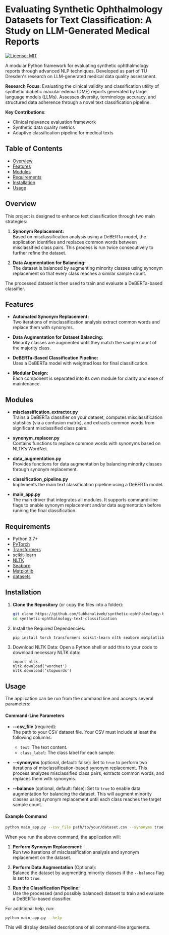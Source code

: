 # Evaluating Synthetic Ophthalmology Datasets for Text Classification: A Study on LLM-Generated Medical Reports

[![License: MIT](https://img.shields.io/badge/License-MIT-yellow.svg)](https://opensource.org/licenses/MIT)

A modular Python framework for evaluating synthetic ophthalmology reports through advanced NLP techniques. Developed as part of TU Dresden's research on LLM-generated medical data quality assessment.

**Research Focus**: Evaluating the clinical validity and classification utility of synthetic diabetic macular edema (DME) reports generated by large language models (LLMs). Assesses diversity, terminology accuracy, and structured data adherence through a novel text classification pipeline.

**Key Contributions**:
- Clinical relevance evaluation framework
- Synthetic data quality metrics
- Adaptive classification pipeline for medical texts

## Table of Contents

- [Overview](#overview)
- [Features](#features)
- [Modules](#modules)
- [Requirements](#requirements)
- [Installation](#installation)
- [Usage](#usage)

## Overview

This project is designed to enhance text classification through two main strategies:

1. **Synonym Replacement:**  
   Based on misclassification analysis using a DeBERTa model, the application identifies and replaces common words between misclassified class pairs. This process is run twice consecutively to further refine the dataset.

2. **Data Augmentation for Balancing:**  
   The dataset is balanced by augmenting minority classes using synonym replacement so that every class reaches a similar sample count.

The processed dataset is then used to train and evaluate a DeBERTa-based classifier.

## Features

- **Automated Synonym Replacement:**  
  Two iterations of misclassification analysis extract common words and replace them with synonyms.

- **Data Augmentation for Dataset Balancing:**  
  Minority classes are augmented until they match the sample count of the majority class.

- **DeBERTa-Based Classification Pipeline:**  
  Uses a DeBERTa model with weighted loss for final classification.

- **Modular Design:**  
  Each component is separated into its own module for clarity and ease of maintenance.

## Modules

- **misclassification_extractor.py**  
  Trains a DeBERTa classifier on your dataset, computes misclassification statistics (via a confusion matrix), and extracts common words from significant misclassified class pairs.

- **synonym_replacer.py**  
  Contains functions to replace common words with synonyms based on NLTK’s WordNet.

- **data_augmentation.py**  
  Provides functions for data augmentation by balancing minority classes through synonym replacement.

- **classification_pipeline.py**  
  Implements the main text classification pipeline using a DeBERTa model.

- **main_app.py**  
  The main driver that integrates all modules. It supports command-line flags to enable synonym replacement and/or data augmentation before running the final classification.

## Requirements

- Python 3.7+
- [PyTorch](https://pytorch.org/)
- [Transformers](https://github.com/huggingface/transformers)
- [scikit-learn](https://scikit-learn.org/)
- [NLTK](https://www.nltk.org/)
- [Seaborn](https://seaborn.pydata.org/)
- [Matplotlib](https://matplotlib.org/)
- [datasets](https://github.com/huggingface/datasets)

## Installation

1. **Clone the Repository** (or copy the files into a folder):

   ```bash
   git clone https://github.com/Subhanaliweb/synthetic-ophthalmology-text-classification.git
   cd synthetic-ophthalmology-text-classification
   ```
2. Install the Required Dependencies:
   ```bash
   pip install torch transformers scikit-learn nltk seaborn matplotlib datasets
   ```
2. Download NLTK Data:
   Open a Python shell or add this to your code to download necessary NLTK data:
   ```
   import nltk
   nltk.download('wordnet')
   nltk.download('stopwords')
   ```

## Usage
   The application can be run from the command line and accepts several parameters:
   
#### Command-Line Parameters

- **--csv_file** (required):  
  The path to your CSV dataset file. Your CSV must include at least the following columns:
  - ```text```: The text content.
  - ```class_label```: The class label for each sample.
 
- **--synonyms** (optional, default: false): 
  Set to ```true``` to perform two iterations of misclassification-based synonym replacement. This process analyzes misclassified class pairs, extracts common words, and replaces them with synonyms.

- **--balance** (optional, default: false):
  Set to ```true``` to enable data augmentation for balancing the dataset. This will augment minority classes using synonym replacement until each class reaches the target sample count.
  
#### Example Command
   ```bash
   python main_app.py --csv_file path/to/your/dataset.csv --synonyms true --balance true
   ```

When you run the above command, the application will:

1. **Perform Synonym Replacement:**  
   Run two iterations of misclassification analysis and synonym replacement on the dataset.
   
2. **Perform Data Augmentation** (Optional):  
   Balance the dataset by augmenting minority classes if the ```--balance``` flag is set to ```true```.

3. **Run the Classification Pipeline:**  
   Use the processed (and possibly balanced) dataset to train and evaluate a DeBERTa-based classifier.

For additional help, run:
```bash
python main_app.py --help
```
This will display detailed descriptions of all command-line arguments.

